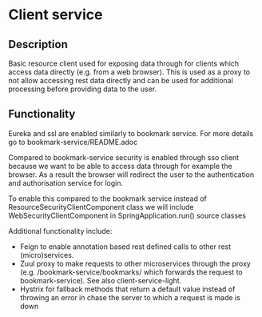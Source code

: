 # Client service

## Description
Basic resource client used for exposing data through for clients which access data directly (e.g. from a web browser).
This is used as a proxy to not allow accessing rest data directly and can be used for additional processing before providing data to the user.


## Functionality
Eureka and ssl are enabled similarly to bookmark service. For more details go to bookmark-service/README.adoc

Compared to bookmark-service security is enabled through sso client because we want to be able to access data through for example the browser.
As a result the browser will redirect the user to the authentication and authorisation service for login.

To enable this compared to the bookmark service instead of ResourceSecurityClientComponent class we will include WebSecurityClientComponent in SpringApplication.run() source classes

Additional functionality include:

- Feign to enable annotation based rest defined calls to other rest (micro)services.
- Zuul proxy to make requests to other microservices through the proxy (e.g. <url>/bookmark-service/bookmarks/ which forwards the request to bookmark-service).
  See also client-service-light.
- Hystrix for fallback methods that return a default value instead of throwing an error in chase the server to which a request is made is down

